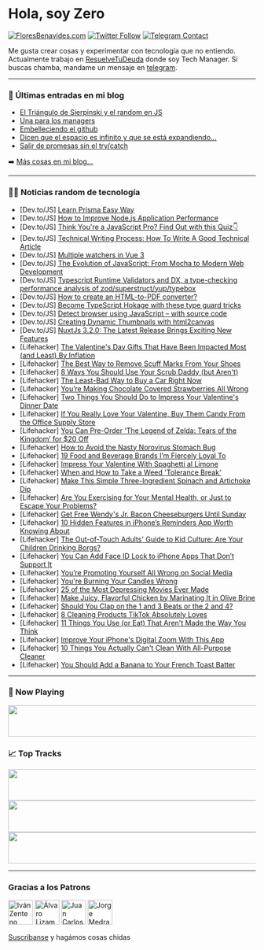 # Hola, soy Zero

[![FloresBenavides.com](https://img.shields.io/website?down_message=oops&label=MiBlog&style=for-the-badge&up_message=online&url=https%3A%2F%2Ffloresbenavides.com)](https://floresbenavides.com) [![Twitter Follow](https://img.shields.io/twitter/follow/ZeroDragon?color=%231DA1F2&label=Follow&logo=twitter&logoColor=ffffff&style=for-the-badge)](https://twitter.com/zerodragon) [![Telegram Contact](https://img.shields.io/badge/escr%C3%ADbeme-ZeroDragon-%2326A5E4?style=for-the-badge&logo=telegram)](https://t.me/zerodragon)

Me gusta crear cosas y experimentar con tecnología que no entiendo.
Actualmente trabajo en [ResuelveTuDeuda](http://github.com/resuelve) donde soy Tech Manager.
Si buscas chamba, mandame un mensaje en [telegram](https://t.me/zerodragon).

---

### 📕 Últimas entradas en mi blog
<!-- BLOG-POST-LIST:START -->
- [El Triángulo de Sierpinski y el random en JS](https://floresbenavides.com/el-triangulo-de-sierpinski-y-el-random-en-js/)
- [Una para los managers](https://floresbenavides.com/una-para-los-managers/)
- [Embelleciendo el github](https://floresbenavides.com/embelleciendo-el-github/)
- [Dicen que el espacio es infinito y que se está expandiendo…](https://floresbenavides.com/dicen-que-el-espacio-es-infinito-y-que-se-esta-expandiendo/)
- [Salir de promesas sin el try/catch](https://floresbenavides.com/salir-de-promesas-sin-el-try-catch/)
<!-- BLOG-POST-LIST:END -->

➡️ [Más cosas en mi blog...](https://floresbenavides.com)

---

### 👨‍💻 Noticias random de tecnología
<!-- TECH-POSTS:START -->
- [Dev.to/JS] [Learn Prisma Easy Way](https://dev.to/developerarif55/learn-prisma-easy-way-3j)
- [Dev.to/JS] [How to Improve Node.js Application Performance](https://dev.to/folasayosamuel/how-to-improve-nodejs-application-performance-4o1)
- [Dev.to/JS] [Think You&#39;re a JavaScript Pro? Find Out with this Quiz👇](https://dev.to/arafat4693/think-youre-a-javascript-pro-find-out-with-this-quiz-8ok)
- [Dev.to/JS] [Technical Writing Process: How To Write A Good Technical Article](https://dev.to/the_greatbonnie/technical-writing-process-how-to-write-a-good-technical-article-j67)
- [Dev.to/JS] [Multiple watchers in Vue 3](https://dev.to/snehalkadwe/mutiple-watchers-in-vue-3-4ij9)
- [Dev.to/JS] [The Evolution of JavaScript: From Mocha to Modern Web Development](https://dev.to/mwbie/the-evolution-of-javascript-from-mocha-to-modern-web-development-k91)
- [Dev.to/JS] [Typescript Runtime Validators and DX, a type-checking performance analysis of zod/superstruct/yup/typebox](https://dev.to/nicklucas/typescript-runtime-validators-and-dx-a-type-checking-performance-analysis-of-zodsuperstructyuptypebox-5416)
- [Dev.to/JS] [How to create an HTML-to-PDF converter?](https://dev.to/flurabula/how-to-create-an-html-to-pdf-converter-df2)
- [Dev.to/JS] [Become TypeScript Hokage with these type guard tricks](https://dev.to/nikolasbarwicki/become-typescript-hokage-with-these-type-guard-tricks-2nga)
- [Dev.to/JS] [Detect browser using JavaScript – with source code](https://dev.to/flurabula/detect-browser-using-javascript-with-source-code-45gb)
- [Dev.to/JS] [Creating Dynamic Thumbnails with html2canvas](https://dev.to/netsi1964/creating-dynamic-thumbnails-with-html2canvas-5566)
- [Dev.to/JS] [NuxtJs 3.2.0: The Latest Release Brings Exciting New Features](https://dev.to/awaisalwaisy/nuxtjs-320-the-latest-release-brings-exciting-new-features-5bln)
- [Lifehacker] [The Valentine&#39;s Day Gifts That Have Been Impacted Most &lpar;and Least&rpar; By Inflation](https://lifehacker.com/the-valentines-day-gifts-that-have-been-impacted-most-1850097359)
- [Lifehacker] [The Best Way to Remove Scuff Marks From Your Shoes](https://lifehacker.com/the-best-way-to-remove-scuff-marks-from-your-shoes-1850097364)
- [Lifehacker] [8 Ways You Should Use Your Scrub Daddy &lpar;but Aren&#39;t&rpar;](https://lifehacker.com/8-ways-you-should-use-your-scrub-daddy-but-arent-1850101345)
- [Lifehacker] [The Least-Bad Way to Buy a Car Right Now](https://lifehacker.com/the-least-bad-way-to-buy-a-car-right-now-1850101219)
- [Lifehacker] [You’re Making Chocolate Covered Strawberries All Wrong](https://lifehacker.com/you-re-making-chocolate-covered-strawberries-all-wrong-1850101124)
- [Lifehacker] [Two Things You Should Do to Impress Your Valentine&#39;s Dinner Date](https://lifehacker.com/two-things-you-should-do-to-impress-your-valentines-din-1850101185)
- [Lifehacker] [If You Really Love Your Valentine, Buy Them Candy From the Office Supply Store](https://lifehacker.com/if-you-really-love-your-valentine-buy-them-candy-from-1850100792)
- [Lifehacker] [You Can Pre-Order ‘The Legend of Zelda: Tears of the Kingdom’ for $20 Off](https://lifehacker.com/you-can-pre-order-the-legend-of-zelda-tears-of-the-ki-1850100462)
- [Lifehacker] [How to Avoid the Nasty Norovirus Stomach Bug](https://lifehacker.com/how-to-avoid-the-nasty-norovirus-stomach-bug-1850100701)
- [Lifehacker] [19 Food and Beverage Brands I’m Fiercely Loyal To](https://lifehacker.com/19-food-and-beverage-brands-i-m-fiercely-loyal-to-1850095917)
- [Lifehacker] [Impress Your Valentine With Spaghetti al Limone](https://lifehacker.com/impress-your-valentine-with-spaghetti-al-limone-1850100245)
- [Lifehacker] [When and How to Take a Weed &#39;Tolerance Break&#39;](https://lifehacker.com/when-and-how-to-take-a-weed-tolerance-break-1850100393)
- [Lifehacker] [Make This Simple Three-Ingredient Spinach and Artichoke Dip](https://lifehacker.com/make-this-simple-three-ingredient-spinach-and-artichoke-1850100116)
- [Lifehacker] [Are You Exercising for Your Mental Health, or Just to Escape Your Problems?](https://lifehacker.com/are-you-exercising-for-your-mental-health-or-just-to-e-1850099907)
- [Lifehacker] [Get Free Wendy&#39;s Jr. Bacon Cheeseburgers Until Sunday](https://lifehacker.com/get-free-wendys-jr-bacon-cheeseburgers-until-sunday-1850099608)
- [Lifehacker] [10 Hidden Features in iPhone’s Reminders App Worth Knowing About](https://lifehacker.com/10-hidden-features-in-iphone-s-reminders-app-worth-know-1850097789)
- [Lifehacker] [The Out-of-Touch Adults&#39; Guide to Kid Culture: Are Your Children Drinking Borgs?](https://lifehacker.com/what-the-hell-are-borgs-1850097486)
- [Lifehacker] [You Can Add Face ID Lock to iPhone Apps That Don’t Support It](https://lifehacker.com/you-can-add-a-face-id-lock-to-any-iphone-app-1850098069)
- [Lifehacker] [You’re Promoting Yourself All Wrong on Social Media](https://lifehacker.com/you-re-promoting-yourself-all-wrong-on-social-media-1850096979)
- [Lifehacker] [You&#39;re Burning Your Candles Wrong](https://lifehacker.com/youre-burning-your-candles-wrong-1850096693)
- [Lifehacker] [25 of the Most Depressing Movies Ever Made](https://lifehacker.com/25-of-the-most-depressing-movies-ever-made-1850094135)
- [Lifehacker] [Make Juicy, Flavorful Chicken by Marinating It in Olive Brine](https://lifehacker.com/make-juicy-flavorful-chicken-by-marinating-it-in-olive-1850096567)
- [Lifehacker] [Should You Clap on the 1 and 3 Beats or the 2 and 4?](https://lifehacker.com/should-you-clap-on-the-1-and-3-beat-or-the-2-and-4-1850096102)
- [Lifehacker] [8 Cleaning Products TikTok Absolutely Loves](https://lifehacker.com/8-cleaning-products-tiktok-absolutely-loves-1850095503)
- [Lifehacker] [11 Things You Use &lpar;or Eat&rpar; That Aren&#39;t Made the Way You Think](https://lifehacker.com/11-things-you-use-or-eat-that-arent-made-the-way-you-1850077719)
- [Lifehacker] [Improve Your iPhone&#39;s Digital Zoom With This App](https://lifehacker.com/improve-your-iphones-digital-zoom-with-this-app-1850095334)
- [Lifehacker] [10 Things You Actually Can&#39;t Clean With All-Purpose Cleaner](https://lifehacker.com/10-things-you-actually-cant-clean-with-all-purpose-clea-1850095135)
- [Lifehacker] [You Should Add a Banana to Your French Toast Batter](https://lifehacker.com/you-should-add-a-banana-to-your-french-toast-batter-1850095258)<!-- TECH-POSTS:END -->

---

### 🎵 Now Playing
<a href="https://spotify-now-playing-dun.vercel.app/now-playing?open"><img src="https://spotify-now-playing-dun.vercel.app/now-playing" width="540" height="64"></a>

### 📈 Top Tracks
<a href="https://spotify-now-playing-dun.vercel.app/top-tracks?i=1&open"><img src="https://spotify-now-playing-dun.vercel.app/top-tracks?i=1" width="540" height="64"></a>
<a href="https://spotify-now-playing-dun.vercel.app/top-tracks?i=2&open"><img src="https://spotify-now-playing-dun.vercel.app/top-tracks?i=2" width="540" height="64"></a>
<a href="https://spotify-now-playing-dun.vercel.app/top-tracks?i=3&open"><img src="https://spotify-now-playing-dun.vercel.app/top-tracks?i=3" width="540" height="64"></a>

---

### Gracias a los Patrons
[<img src="https://avatars.githubusercontent.com/u/243380?v=4" alt="Iván Zenteno" width="50px">](https://github.com/k001) [<img src="https://avatars.githubusercontent.com/u/19955639?v=4" alt="Álvaro Lizama" width="50px">](https://github.com/alvarolizama) [<img src="https://avatars.githubusercontent.com/u/2718753?v=4" alt="Juan Carlos Ruiz" width="50px">](https://github.com/JuanCrg90) [<img src="https://avatars.githubusercontent.com/u/37025?v=4" alt="Jorge Medrano" width="50px">](https://github.com/h1pp1e) 

[Suscríbanse](https://www.patreon.com/zerodragon) y hagámos cosas chidas
